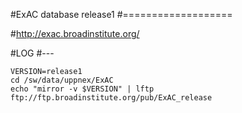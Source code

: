#ExAC database release1
#===================

#<http://exac.broadinstitute.org/>

#LOG
#---

    VERSION=release1
    cd /sw/data/uppnex/ExAC
    echo "mirror -v $VERSION" | lftp ftp://ftp.broadinstitute.org/pub/ExAC_release

